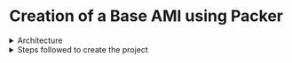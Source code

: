 # Creation of a Base AMI using Packer

<details>
  <summary>Architecture</summary>
  <img src="./Images/one.png">
</details>

<details>
<summary>Steps followed to create the project</summary>
<br>

<details class="nested">
<summary>Create GitHub repository</summary><br>
We will create a GitHub repository for Part One. This repository will serve as a central hub for developers to easily interact with the               project and manage their contributions. It will also provide a solid anchor for our Jenkins pipeline, ensuring smooth integration and                 continuous deployment processes. By utilizing GitHub, we promote collaboration, version control, and transparency within the team,                    enhancing overall productivity and project management.
</details>
   
<details class="nested">
<summary>Launch an ec2</summary><br>
We will create an EC2 instance on AWS and set up the project there. This way, the project setup won’t interfere with our local machines, and our      local setups won’t affect the project. By isolating the environment, we ensure a clean and consistent setup for everyone involved, making it easier to manage dependencies and configurations. Additionally, this approach allows for better scalability and flexibility as we can easily         replicate the environment or scale resources as needed.
</details>

<details class="nested">
<summary>Installations</summary><br>
1. Install Jenkins on this EC2: Using Jenkins as our automation tool, we connect with our Version Control System (VCS) to streamline the code 
deployment process. Jenkins uses pipelines to automate the steps needed to build an Amazon Machine Image (AMI) on AWS. This setup makes our 
deployment process faster, more reliable, and consistent..<br>
<br>  
2. Install the latest version of Java: Jenkins will also need Java to run.<br>
<br>  
3. Installation steps:<br>
<pre><code>  
sudo apt update
sudo apt install openjdk-11-jdk
java --version
wget -p -O - https://pkg.jenkins.io/debian/jenkins.io.key | sudo apt-key add -
sudo sh -c 'echo deb http://pkg.jenkins.io/debian-stable binary/ > /etc/apt/sources.list.d/jenkins.list'
sudo apt update
sudo apt install jenkins
sudo systemctl status jenkins
sudo systemctl start jenkins
</code> </pre><br>
4. Install Packer<br>
<pre><code>
#Add the HashiCorp GPG key.
curl -fsSL https://apt.releases.hashicorp.com/gpg | sudo apt-key add -
#Add the official HashiCorp Linux repository.
sudo apt-add-repository "deb [arch=amd64] https://apt.releases.hashicorp.com $(lsb_release -cs) main"
#Update and install.
sudo apt-get update && sudo apt-get install packer
#Verifying the Installation
packer
</code></pre>
</details>


<details class="nested">
<summary>Packer configuration</summary><br>
</details>

  <details class="nested">
  <summary>Provisioner</summary><br>
  </details>

  <details class="nested">
  <summary>Launch Jenkins and Create a Pipeline with the following stages</summary><br>
  </details>

  <details class="nested">
  <summary>Check for the ami on AWS Console</summary><br>
  </details>
  
  </details>

